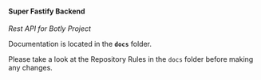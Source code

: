 #### Super Fastify Backend

*Rest API for Botly Project*

Documentation is located in the **`docs`** folder.

 Please take a look at the Repository Rules in the `docs` folder before making any changes.